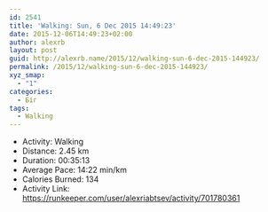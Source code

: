 ```yaml
---
id: 2541
title: 'Walking: Sun, 6 Dec 2015 14:49:23'
date: 2015-12-06T14:49:23+02:00
author: alexrb
layout: post
guid: http://alexrb.name/2015/12/walking-sun-6-dec-2015-144923/
permalink: /2015/12/walking-sun-6-dec-2015-144923/
xyz_smap:
  - "1"
categories:
  - Біг
tags:
  - Walking
---
```

<ul class="rk-list">
  <li class="rk-activity">
    Activity: Walking
  </li>
  <li class="rk-distance">
    Distance: 2.45 km
  </li>
  <li class="rk-duration">
    Duration: 00:35:13
  </li>
  <li class="rk-avg-pace">
    Average Pace: 14:22 min/km
  </li>
  <li class="rk-calories">
    Calories Burned: 134
  </li>
  <li class="rk-activity-link">
    Activity Link: <a href="https://runkeeper.com/user/alexriabtsev/activity/701780361">https://runkeeper.com/user/alexriabtsev/activity/701780361</a>
  </li>
</ul>